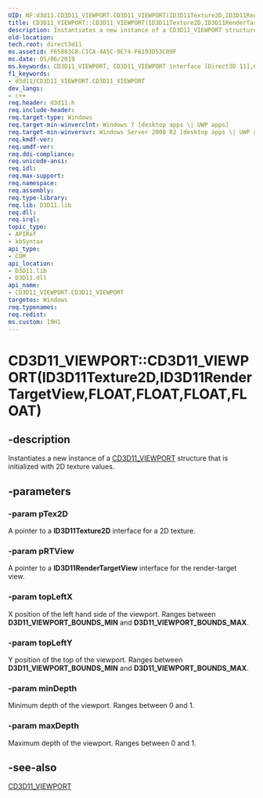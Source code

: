 ```yaml
---
UID: NF:d3d11.CD3D11_VIEWPORT.CD3D11_VIEWPORT(ID3D11Texture2D,ID3D11RenderTargetView,FLOAT,FLOAT,FLOAT,FLOAT)
title: CD3D11_VIEWPORT::CD3D11_VIEWPORT(ID3D11Texture2D,ID3D11RenderTargetView,FLOAT,FLOAT,FLOAT,FLOAT) (d3d11.h)
description: Instantiates a new instance of a CD3D11_VIEWPORT structure that is initialized with 2D texture values.
old-location: 
tech.root: direct3d11
ms.assetid: F65883C8-C1CA-4A5C-9E74-F6193D53C09F
ms.date: 05/06/2019
ms.keywords: CD3D11_VIEWPORT, CD3D11_VIEWPORT interface [Direct3D 11],CD3D11_VIEWPORT method, CD3D11_VIEWPORT method [Direct3D 11], CD3D11_VIEWPORT method [Direct3D 11],CD3D11_VIEWPORT interface, CD3D11_VIEWPORT.CD3D11_VIEWPORT, CD3D11_VIEWPORT.CD3D11_VIEWPORT(ID3D11Texture2D,ID3D11RenderTargetView,FLOAT,FLOAT,FLOAT,FLOAT), CD3D11_VIEWPORT::CD3D11_VIEWPORT, CD3D11_VIEWPORT::CD3D11_VIEWPORT(ID3D11Texture2D,ID3D11RenderTargetView,FLOAT,FLOAT,FLOAT,FLOAT), CD3D11_VIEWPORT::CD3D11_VIEWPORT(const D3D11_VIEWPORT&), d3d11/CD3D11_VIEWPORT::CD3D11_VIEWPORT, direct3d11.cd3d11_viewport_cd3d11_viewport_d3d11_viewport_
f1_keywords:
- d3d11/CD3D11_VIEWPORT.CD3D11_VIEWPORT
dev_langs:
- c++
req.header: d3d11.h
req.include-header: 
req.target-type: Windows
req.target-min-winverclnt: Windows 7 [desktop apps \| UWP apps]
req.target-min-winversvr: Windows Server 2008 R2 [desktop apps \| UWP apps]
req.kmdf-ver: 
req.umdf-ver: 
req.ddi-compliance: 
req.unicode-ansi: 
req.idl: 
req.max-support: 
req.namespace: 
req.assembly: 
req.type-library: 
req.lib: D3D11.lib
req.dll: 
req.irql: 
topic_type:
- APIRef
- kbSyntax
api_type:
- COM
api_location:
- D3D11.lib
- D3D11.dll
api_name:
- CD3D11_VIEWPORT.CD3D11_VIEWPORT
targetos: Windows
req.typenames: 
req.redist: 
ms.custom: 19H1
---
```


# CD3D11_VIEWPORT::CD3D11_VIEWPORT(ID3D11Texture2D,ID3D11RenderTargetView,FLOAT,FLOAT,FLOAT,FLOAT)

## -description

Instantiates a new instance of a <a href="https://docs.microsoft.com/previous-versions/windows/desktop/legacy/jj151722(v=vs.85)">CD3D11_VIEWPORT</a> structure that is initialized with 2D texture values.

## -parameters

### -param pTex2D

A pointer to a **ID3D11Texture2D** interface for a 2D texture.

### -param pRTView

A pointer to a **ID3D11RenderTargetView** interface for the render-target view.

### -param topLeftX

X position of the left hand side of the viewport.
Ranges between **D3D11_VIEWPORT_BOUNDS_MIN** and **D3D11_VIEWPORT_BOUNDS_MAX**.

### -param topLeftY

Y position of the top of the viewport.
Ranges between **D3D11_VIEWPORT_BOUNDS_MIN** and **D3D11_VIEWPORT_BOUNDS_MAX**.

### -param minDepth

Minimum depth of the viewport.
Ranges between 0 and 1.

### -param maxDepth

Maximum depth of the viewport.
Ranges between 0 and 1.

## -see-also

<a href="https://docs.microsoft.com/previous-versions/windows/desktop/legacy/jj151722(v=vs.85)">CD3D11_VIEWPORT</a>
